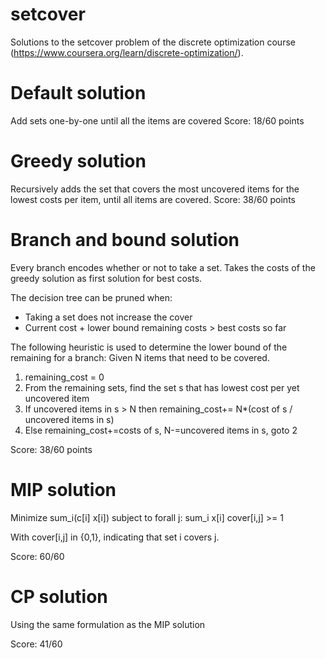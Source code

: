 # setcover
Solutions to the setcover problem of the discrete optimization course (https://www.coursera.org/learn/discrete-optimization/).

# Default solution

Add sets one-by-one until all the items are covered
Score: 18/60 points

# Greedy solution

Recursively adds the set that covers the most uncovered items for the lowest costs per item, until all items are covered.
Score: 38/60 points

# Branch and bound solution
Every branch encodes whether or not to take a set. Takes the costs of the greedy solution as first solution for best costs.

The decision tree can be pruned when:
* Taking a set does not increase the cover
* Current cost + lower bound remaining costs > best costs so far

The following heuristic is used to determine the lower bound of the remaining for a branch:
Given N items that need to be covered. 
1. remaining_cost = 0
2. From the remaining sets, find the set s that has lowest cost per yet uncovered item
3. If uncovered items in s > N then remaining_cost+= N*(cost of s / uncovered items in s)
4. Else remaining_cost+=costs of s, N-=uncovered items in s, goto 2

Score: 38/60 points

# MIP solution

Minimize sum_i(c[i] x[i])
subject to
forall j: sum_i x[i] cover[i,j] >= 1

With cover[i,j] in {0,1}, indicating that set i covers j.

Score: 60/60

# CP solution
Using the same formulation as the MIP solution

Score: 41/60

